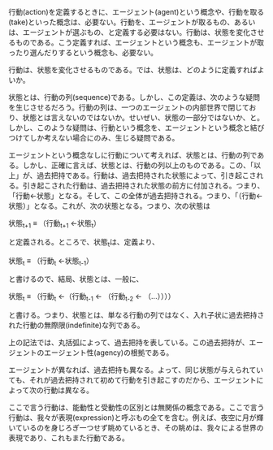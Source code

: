 行動(action)を定義するときに、エージェント(agent)という概念や、行動を取る(take)といった概念は、必要ない。行動を、エージェントが取るもの、あるいは、エージェントが選ぶもの、と定義する必要はない。行動は、状態を変化させるものである。こう定義すれば、エージェントという概念も、エージェントが取ったり選んだりするという概念も、必要ない。

行動は、状態を変化させるものである。では、状態は、どのように定義すればよいか。

状態とは、行動の列(sequence)である。しかし、この定義は、次のような疑問を生じさせるだろう。行動の列は、一つのエージェントの内部世界で閉じており、状態とは言えないのではないか。せいぜい、状態の一部分ではないか、と。しかし、このような疑問は、行動という概念を、エージェントという概念と結びつけてしか考えない場合にのみ、生じる疑問である。

エージェントという概念なしに行動について考えれば、状態とは、行動の列である。しかし、正確に言えば、状態とは、行動の列以上のものである。この、「以上」が、過去把持である。行動は、過去把持された状態によって、引き起こされる。引き起こされた行動は、過去把持された状態の前方に付加される。つまり、「行動<-状態」となる。そして、この全体が過去把持される。つまり、「（行動<-状態）」となる。これが、次の状態となる。つまり、次の状態は

状態<sub>t+1</sub> $\equiv$ （行動<sub>t+1</sub> <-状態<sub>t</sub>）

と定義される。ところで、状態<sub>t</sub>は、定義より、

状態<sub>t</sub> $\equiv$ （行動<sub>t</sub> <-状態<sub>t-1</sub>）

と書けるので、結局、状態とは、一般に、

状態<sub>t</sub> $\equiv$ （行動<sub>t</sub> <-（行動<sub>t-1</sub> ← （行動<sub>t-2</sub> <- （...））））

と書ける。つまり、状態とは、単なる行動の列ではなく、入れ子状に過去把持された行動の無際限(indefinite)な列である。

上の記法では、丸括弧によって、過去把持を表している。この過去把持が、エージェントのエージェント性(agency)の根拠である。

エージェントが異なれば、過去把持も異なる。よって、同じ状態が与えられていても、それが過去把持されて初めて行動を引き起こすのだから、エージェントによって次の行動は異なる。

ここで言う行動は、能動性と受動性の区別とは無関係の概念である。ここで言う行動は、我々が表現(expression)と呼ぶもの全てを含む。例えば、夜空に月が輝いているのを身じろぎ一つせず眺めているとき、その眺めは、我々による世界の表現であり、これもまた行動である。
